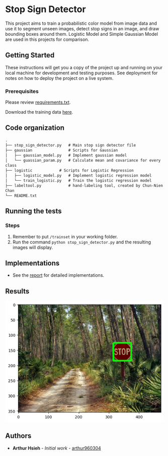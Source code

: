 # Stop Sign Detector

This project aims to train a probabilistic color model from image data and use it to segment unseen images, detect stop signs in an image, and draw bounding boxes around them. Logistic Model and Simple Gaussian Model are used in this projects for comparison.


## Getting Started

These instructions will get you a copy of the project up and running on your local machine for development and testing purposes. See deployment for notes on how to deploy the project on a live system.

### Prerequisites

Please review [requirements.txt](https://github.com/arthur960304/color-segmentation/blob/master/requirements.txt).

Download the training data [here](https://drive.google.com/open?id=158j9YPU_k0C2HijSh_9kc8x8VUMwF2ZU).

## Code organization

    .
    ├── stop_sign_detector.py   # Main stop sign detector file
    ├── gaussian                # Scripts for Gaussian
    │   ├── gaussian_model.py   # Implement gaussian model
    │   └── guassian_param.py   # Calculate mean and covariance for every class
    ├── logistic		    # Scripts for Logistic Regression
    │   ├── logistic_model.py   # Implement logistic regression model
    │   └── train_logistic.py   # Train the logistic regression model
    ├── labeltool.py            # hand-labeling tool, created by Chun-Nien Chan
    └── README.txt

## Running the tests

### Steps

1. Remember to put `/trainset` in your working folder.
2. Run the command `python stop_sign_detector.py` and the resulting images will display.

## Implementations

* See the [report](https://github.com/arthur960304/color-segmentation/blob/master/report/report.pdf) for detailed implementations.

## Results
![Example Result](https://github.com/arthur960304/color-segmentation/blob/master/results/log_bbox_1.png)


## Authors

* **Arthur Hsieh** - *Initial work* - [arthur960304](https://github.com/arthur960304)
